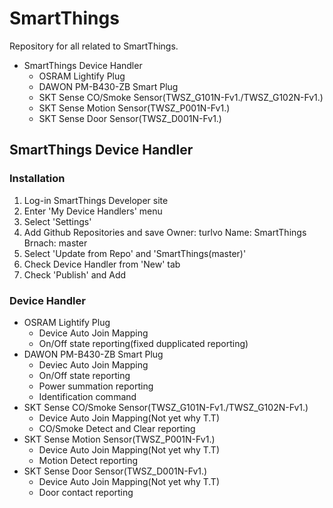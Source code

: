 # SmartThings

Repository for all related to SmartThings.
- SmartThings Device Handler
  - OSRAM Lightify Plug
  - DAWON PM-B430-ZB Smart Plug
  - SKT Sense CO/Smoke Sensor(TWSZ_G101N-Fv1./TWSZ_G102N-Fv1.)
  - SKT Sense Motion Sensor(TWSZ_P001N-Fv1.)
  - SKT Sense Door Sensor(TWSZ_D001N-Fv1.)
  
## SmartThings Device Handler
### Installation
  1. Log-in SmartThings Developer site
  2. Enter 'My Device Handlers' menu
  3. Select 'Settings'
  4. Add Github Repositories and save
    Owner: turlvo
    Name: SmartThings
    Brnach: master
  5. Select 'Update from Repo' and 'SmartThings(master)'
  6. Check Device Handler from 'New' tab
  7. Check 'Publish' and Add


### Device Handler
 - OSRAM Lightify Plug
      - Device Auto Join Mapping
      - On/Off state reporting(fixed dupplicated reporting)
 - DAWON PM-B430-ZB Smart Plug
      - Deviec Auto Join Mapping
      - On/Off state reporting
      - Power summation reporting
      - Identification command
 - SKT Sense CO/Smoke Sensor(TWSZ_G101N-Fv1./TWSZ_G102N-Fv1.)
      - Device Auto Join Mapping(Not yet why T.T)
      - CO/Smoke Detect and Clear reporting
 - SKT Sense Motion Sensor(TWSZ_P001N-Fv1.)
      - Device Auto Join Mapping(Not yet why T.T)
      - Motion Detect reporting
 - SKT Sense Door Sensor(TWSZ_D001N-Fv1.)
      - Device Auto Join Mapping(Not yet why T.T)
      - Door contact reporting
  
  
  

  
